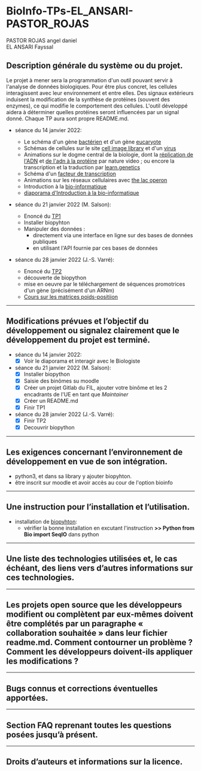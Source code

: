 # BioInfo-TPs-EL_ANSARI-PASTOR_ROJAS
PASTOR ROJAS angel daniel  
EL ANSARI Fayssal

##  Description générale du système ou du projet.
Le projet à mener sera la programmation d'un outil pouvant servir à l'analyse de données biologiques. Pour être plus concret, les cellules interagissent avec leur environnement et entre elles. Des signaux extérieurs induisent la modification de la synthèse de protéines (souvent des enzymes), ce qui modifie le comportement des cellules. L'outil développé aidera à déterminer quelles protéines seront influencées par un signal donné. Chaque TP aura sont propre README.md.

+ séance du 14 janvier 2022:
  - Le schéma d'un gène [bactérien](https://moodle.univ-lille.fr/pluginfile.php/1327417/course/section/193715/schema_gene_bacterien.pdf) et d'un gène [eucaryote](https://moodle.univ-lille.fr/pluginfile.php/1327417/course/section/193715/schemas_gene_eucaryote.pdf)
  - Schémas de cellules sur le site [cell image library](http://www.cellimagelibrary.org/pages/cell_illustration) et d'un [virus](http://www.cellimagelibrary.org/images/40579)
  - Animations sur le dogme central de la biologie, dont la [réplication de l'ADN](https://youtu.be/TNKWgcFPHqw) et [de l'adn à la protéine](https://youtu.be/gG7uCskUOrA) par nature video ; ou encore la transcription et la traduction par [learn.genetics](https://learngendev.azurewebsites.net/content/evolution/txtl/)
  - Schéma d'un [facteur de transcription](https://upload.wikimedia.org/wikipedia/commons/d/da/Transcription_Factors-fr.svg)
  - Animations sur les réseaux cellulaires avec [the lac operon](https://youtu.be/oBwtxdI1zvk)
  - Introduction à la [bio-informatique](https://moodle.univ-lille.fr/pluginfile.php/1327417/course/section/193715/intro_bioinfo.pdf?time=1611066956962)
  - [diaporama d'Introduction à la bio-informatique](https://moodle.univ-lille.fr/mod/resource/view.php?id=1048173)

+ séance du 21 janvier 2022 (M. Salson):
  - Enoncé du [TP1](http://www.fil.univ-lille1.fr/%7Esalson/portail/bioinfo-s6/TP1.html)
  - Installer biopyhton
  - Manipuler des données :
    * directement via une interface en ligne sur des bases de données publiques
    * en utilisant l'API fournie par ces bases de données

+ séance du 28 janvier 2022 (J.-S. Varré):
  - Enoncé du [TP2](http://www.fil.univ-lille1.fr/%7Esalson/portail/bioinfo-s6/TP2.html)
  - découverte de biopython
  - mise en oeuvre par le téléchargement de séquences promotrices d'un gène (précisément d'un ARNm)
  - [Cours sur les matrices poids-positiion](https://moodle.univ-lille.fr/mod/resource/view.php?id=681241)
---
##  Modifications prévues et l’objectif du développement ou signalez clairement que le développement du projet est terminé.
+ séance du 14 janvier 2022:
  - [x] Voir le diaporama et interagir avec le Biologiste
+ séance du 21 janvier 2022 (M. Salson):
  - [x] Installer biopython
  - [x] Saisie des binômes su moodle
  - [x] Créer un projet Gitlab du FIL, ajouter votre binôme et les 2 encadrants de l'UE en tant que *Maintainer*
  - [x] Créer un README.md
  - [x] Finir TP1
+ séance du 28 janvier 2022 (J.-S. Varré):
  - [x] Finir TP2
  - [x] Decouvrir biopython

---
##  Les exigences concernant l’environnement de développement en vue de son intégration.
- python3, et dans sa library y ajouter biopyhton.
- être inscrit sur moodle et avoir accès au cour de l'option bioinfo

---
##  Une instruction pour l’installation et l’utilisation.
+ installation de [biopyhton](https://biopython.org/wiki/Download):
  - vérifier la bonne installation en excutant l'instruction **>> Python from Bio import SeqIO** dans python

---
##  Une liste des technologies utilisées et, le cas échéant, des liens vers d’autres informations sur ces technologies.
---
##  Les projets open source que les développeurs modifient ou complètent par eux-mêmes doivent être complétés par un paragraphe « collaboration souhaitée » dans leur fichier readme.md. Comment contourner un problème ?  Comment les développeurs doivent-ils appliquer les modifications ?
---
##  Bugs connus et corrections éventuelles apportées.
---
##  Section FAQ reprenant toutes les questions posées jusqu’à présent.
---
## Droits d’auteurs et informations sur la licence.
